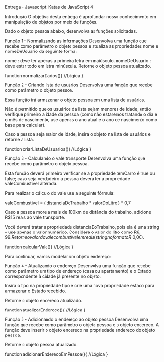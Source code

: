 Entrega - Javascript: Katas de JavaScript 4

Introdução
O objetivo desta entrega é aprofundar nosso conhecimento em manipulação de objetos por meio de funções.

Dado o objeto pessoa abaixo, desenvolva as funções solicitadas.

<!-- let pessoa = {
    nome: "clara",
    anoNascimento: 1996,
    nomeDeUsuario: "CLARA_GOMES",
    temCarro: true,
    valeCombustivel: "R$ 0,00",
    distanciaDoTrabalho: "120km",
    endereco: []
} -->
     
Função 1 - Normalizando as informações
Desenvolva uma função que recebe como parâmetro o objeto pessoa e atualiza as propriedades nome e nomeDeUsuario da seguinte forma:

nome : deve ter apenas a primeira letra em maiúsculo.
nomeDeUsuario : deve estar todo em letra minúscula.
Retorne o objeto pessoa atualizado.

function normalizarDados(){
//Lógica
}
     
Função 2 - Criando lista de usuários
Desenvolva uma função que recebe como parâmetro o objeto pessoa.

Essa função irá armazenar o objeto pessoa em uma lista de usuários.

Não é permitido que os usuários da lista sejam menores de idade, então verifique primeiro a idade da pessoa (como não estaremos tratando o dia e o mês de nascimento, use apenas o ano atual e o ano de nascimento como base para calcular).

Caso a pessoa seja maior de idade, insira o objeto na lista de usuários e retorne a lista.

function criarListaDeUsuarios(){
//Lógica
}
    
Função 3 - Calculando o vale transporte
Desenvolva uma função que recebe como parâmetro o objeto pessoa.

Esta função deverá primeiro verificar se a propriedade temCarro é true ou false; caso seja verdadeiro a pessoa deverá ter a propriedade valeCombustivel alterada.

Para realizar o cálculo do vale use a seguinte fórmula:

valeCombustivel = ( distanciaDoTrabalho * valorDoLitro ) * 0,7

Caso a pessoa more a mais de 100km de distância do trabalho, adicione R$15 reais ao vale transporte.

Você deverá tratar a propriedade distanciaDoTrabalho, pois ela é uma string - use apenas o valor numérico.
Considere o valor do litro como R$6,99.
Retorne o valor do vale combustível em reais (string no formato R$ 0,00).

function calcularVale(){
//Lógica
}
     
Para continuar, vamos modelar um objeto endereço:

<!-- let endereco = {
  cidade: 'Curitiba',
  logradouro: 'Rua Dali',
  numero: 10,
  tipo: []
}    -->   
     
Função 4 - Atualizando o endereço
Desenvolva uma função que recebe como parâmetro um tipo de endereço (casa ou apartamento) e o Estado correspondente à cidade já presente no objeto.

Insira o tipo na propriedade tipo e crie uma nova propriedade estado para armazenar o Estado recebido.

Retorne o objeto endereco atualizado.

function atualizarEndereco(){
//Lógica
}
     
Função 5 - Adicionando o endereço ao objeto pessoa
Desenvolva uma função que recebe como parâmetro o objeto pessoa e o objeto endereco. A função deve inserir o objeto endereco na propriedade endereco do objeto pessoa.

Retorne o objeto pessoa atualizado.

function adicionarEnderecoEmPessoa(){
//Lógica
}